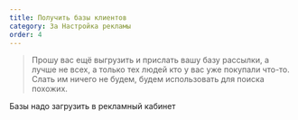 ```yaml
---
title: Получить базы клиентов
category: 3a Настройка рекламы
order: 4
---
```


> Прошу вас ещё выгрузить и прислать вашу базу рассылки, а лучше не всех, а только тех людей кто у вас уже покупали что-то. Слать им ничего не будем, будем использовать для поиска похожих.

Базы надо загрузить в рекламный кабинет